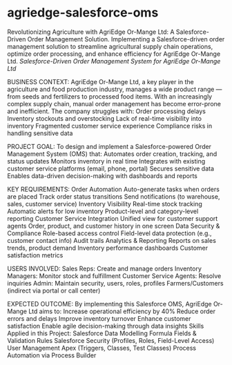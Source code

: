# agriedge-salesforce-oms
Revolutionizing Agriculture with AgriEdge Or-Mange Ltd: A Salesforce-Driven Order Management Solution. Implementing a Salesforce-driven order management solution to streamline agricultural supply chain operations, optimize order processing, and enhance efficiency for AgriEdge Or-Mange Ltd.
                            *Salesforce-Driven Order Management System for AgriEdge Or-Mange Ltd*
                            
BUSINESS CONTEXT:
AgriEdge Or-Mange Ltd, a key player in the agriculture and food production industry, manages a wide product range — from seeds and fertilizers to processed food items. With an increasingly complex supply chain, manual order management has become error-prone and inefficient.
The company struggles with:
Order processing delays
Inventory stockouts and overstocking
Lack of real-time visibility into inventory
Fragmented customer service experience
Compliance risks in handling sensitive data

PROJECT GOAL:
To design and implement a Salesforce-powered Order Management System (OMS) that:
Automates order creation, tracking, and status updates
Monitors inventory in real time
Integrates with existing customer service platforms (email, phone, portal)
Secures sensitive data
Enables data-driven decision-making with dashboards and reports

KEY REQUIREMENTS:
Order Automation
Auto-generate tasks when orders are placed
Track order status transitions
Send notifications (to warehouse, sales, customer service)
Inventory Visibility
Real-time stock tracking
Automatic alerts for low inventory
Product-level and category-level reporting
Customer Service Integration
Unified view for customer support agents
Order, product, and customer history in one screen
Data Security & Compliance
Role-based access control
Field-level data protection (e.g., customer contact info)
Audit trails
Analytics & Reporting
Reports on sales trends, product demand
Inventory performance dashboards
Customer satisfaction metrics

USERS INVOLVED:
Sales Reps: Create and manage orders
Inventory Managers: Monitor stock and fulfillment
Customer Service Agents: Resolve inquiries
Admin: Maintain security, users, roles, profiles
Farmers/Customers (indirect via portal or call center)

EXPECTED OUTCOME:
By implementing this Salesforce OMS, AgriEdge Or-Mange Ltd aims to:
Increase operational efficiency by 40%
Reduce order errors and delays
Improve inventory turnover
Enhance customer satisfaction
Enable agile decision-making through data insights
Skills Applied in this Project:
Salesforce Data Modelling
Formula Fields & Validation Rules
Salesforce Security (Profiles, Roles, Field-Level Access)
User Management
Apex (Triggers, Classes, Test Classes)
Process Automation via Process Builder
